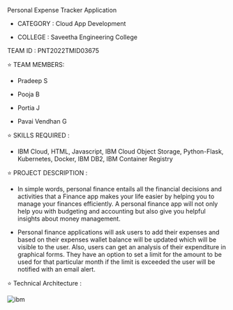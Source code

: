 Personal Expense Tracker Application

   - CATEGORY : Cloud App Development

   - COLLEGE : Saveetha Engineering College

TEAM ID : PNT2022TMID03675

⭐️ TEAM MEMBERS:

   - Pradeep S

   - Pooja B

   - Portia J

   - Pavai Vendhan G

⭐️ SKILLS REQUIRED :

   - IBM Cloud, HTML, Javascript, IBM Cloud Object Storage, Python-Flask, Kubernetes, Docker, IBM DB2, IBM Container Registry

⭐️ PROJECT DESCRIPTION :

  - In simple words, personal finance entails all the financial decisions and activities that a Finance app makes your life easier by helping you to manage your finances efficiently. A personal finance app will not only help you with budgeting and accounting but also give you helpful insights about money management.

  - Personal finance applications will ask users to add their expenses and based on their expenses wallet balance will be updated which will be visible to the user. Also, users can get an analysis of their expenditure in graphical forms. They have an option to set a limit for the amount to be used for that particular month if the limit is exceeded the user will be notified with an email alert.

⭐️ Technical Architecture :

![ibm](https://user-images.githubusercontent.com/82322042/197016262-794eeb22-acbe-4d40-80ed-4b98041fed3f.png)

 
